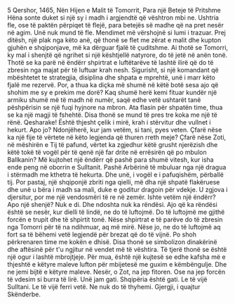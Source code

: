 5 Qershor, 1465, Nën Hijen e Malit të Tomorrit, Para një Beteje të Pritshme
Hëna sonte duket si një sy i madh i argjendtë që vështron mbi ne. Ushtria fle, ose të paktën përpiqet të flejë, para betejës së madhe që na pret nesër në agim. Unë nuk mund të fle. Mendimet më vërshojnë si lumi i trazuar.
Prej ditësh, një plak nga këto anë, që thonë se flet me zërat e malit dhe kupton gjuhën e shqiponjave, më ka dërguar fjalë të çuditshme. Ai thotë se Tomorri, ky mal i shenjtë që ngrihet si një kështjellë natyrore, do të jetë në anën tonë. Thotë se ka parë në ëndërr shpirtrat e luftëtarëve të lashtë ilirë që do të zbresin nga majat për të luftuar krah nesh.
Sigurisht, si një komandant që mbështetet te strategjia, disiplina dhe shpata e mprehtë, unë i marr këto fjalë me rezervë. Por, a thua ka diçka më shumë në këtë botë sesa ajo që shohim me sy e prekim me dorë? Kaq shumë herë kemi fituar kundër një armiku shumë më të madh në numër, saqë edhe vetë ushtarët tanë pëshpërisin se një fuqi hyjnore na mbron. Ata flasin për shpatën time, thua se ka një magji të fshehtë. Disa thonë se mund të pres tre koka me një të rënë. Qesharake! Është thjesht çelik i mirë, krah i stërvitur dhe vullnet i hekurt. Apo jo?
Ndonjëherë, kur jam vetëm, si tani, pyes veten. Çfarë nëse ka një fije të vërtete në këto legjenda që thuren rreth meje? Çfarë nëse Zoti, në mëshirën e Tij të pafund, vërtet ka zgjedhur këtë grusht njerëzish dhe këtë tokë të vogël për të qenë një far drite në errësirën që po mbulon Ballkanin?
Më kujtohet një ëndërr që pashë para shumë vitesh, kur isha ende peng në oborrin e Sulltanit. Pashë Arbërinë të mbuluar nga një dragua i stërmadh me kthetra të hekurta. Dhe unë, i vogël e i pafuqishëm, përballë tij. Por pastaj, një shqiponjë zbriti nga qielli, më dha një shpatë flakëruese dhe unë u bëra i madh sa mali, duke e goditur dragoin për vdekje. U zgjova i djersitur, por me një vendosmëri të re në zemër. Ishte vetëm një ëndërr? Apo një shenjë?
Nuk e di. Dhe ndoshta nuk ka rëndësi. Ajo që ka rëndësi është se nesër, kur dielli të lindë, ne do të luftojmë. Do të luftojmë me gjithë forcën e trupit dhe të shpirtit tonë. Nëse shpirtrat e të parëve do të zbresin nga Tomorri për të na ndihmuar, aq më mirë. Nëse jo, ne do të luftojmë aq fort sa të bëhemi vetë legjendë për brezat që do të vijnë.
Po shoh përkrenaren time me kokën e dhisë. Disa thonë se simbolizon dinakërinë dhe aftësinë për t'u ngjitur në vendet më të vështira. Të tjerë thonë se është një ogur i lashtë mbrojtjeje. Për mua, është një kujtesë se edhe kafsha më e thjeshtë e këtyre maleve lufton për mbijetesë me guxim e këmbëngulje. Dhe ne jemi bijtë e këtyre maleve.
Nesër, o Zot, na jep fitoren. Ose na jep forcën të vdesim si burra të lirë.
Unë jam gati. Shqipëria është gati. Le të vijë Sulltani. Le të vijë ferri vetë. Ne nuk do të thyhemi.
Gjergji, i quajtur Skënderbe.